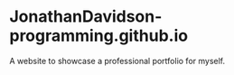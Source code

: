 # JonathanDavidson-programming.github.io
A website to showcase a professional portfolio for myself.
